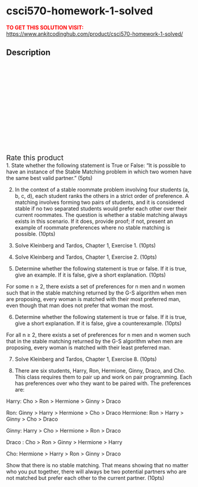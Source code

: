# csci570-homework-1-solved



**<span style='color:red'>TO GET THIS SOLUTION VISIT:</span>** https://www.ankitcodinghub.com/product/csci570-homework-1-solved/

<h2>Description</h2>



<div class="kk-star-ratings kksr-auto kksr-align-center kksr-valign-top" data-payload="{&quot;align&quot;:&quot;center&quot;,&quot;id&quot;:&quot;131266&quot;,&quot;slug&quot;:&quot;default&quot;,&quot;valign&quot;:&quot;top&quot;,&quot;ignore&quot;:&quot;&quot;,&quot;reference&quot;:&quot;auto&quot;,&quot;class&quot;:&quot;&quot;,&quot;count&quot;:&quot;0&quot;,&quot;legendonly&quot;:&quot;&quot;,&quot;readonly&quot;:&quot;&quot;,&quot;score&quot;:&quot;0&quot;,&quot;starsonly&quot;:&quot;&quot;,&quot;best&quot;:&quot;5&quot;,&quot;gap&quot;:&quot;4&quot;,&quot;greet&quot;:&quot;Rate this product&quot;,&quot;legend&quot;:&quot;0\/5 - (0 votes)&quot;,&quot;size&quot;:&quot;24&quot;,&quot;title&quot;:&quot;CSCI570 Homework 1 Solved&quot;,&quot;width&quot;:&quot;0&quot;,&quot;_legend&quot;:&quot;{score}\/{best} - ({count} {votes})&quot;,&quot;font_factor&quot;:&quot;1.25&quot;}">
            
<div class="kksr-stars">
    
<div class="kksr-stars-inactive">
            <div class="kksr-star" data-star="1" style="padding-right: 4px">
            

<div class="kksr-icon" style="width: 24px; height: 24px;"></div>
        </div>
            <div class="kksr-star" data-star="2" style="padding-right: 4px">
            

<div class="kksr-icon" style="width: 24px; height: 24px;"></div>
        </div>
            <div class="kksr-star" data-star="3" style="padding-right: 4px">
            

<div class="kksr-icon" style="width: 24px; height: 24px;"></div>
        </div>
            <div class="kksr-star" data-star="4" style="padding-right: 4px">
            

<div class="kksr-icon" style="width: 24px; height: 24px;"></div>
        </div>
            <div class="kksr-star" data-star="5" style="padding-right: 4px">
            

<div class="kksr-icon" style="width: 24px; height: 24px;"></div>
        </div>
    </div>
    
<div class="kksr-stars-active" style="width: 0px;">
            <div class="kksr-star" style="padding-right: 4px">
            

<div class="kksr-icon" style="width: 24px; height: 24px;"></div>
        </div>
            <div class="kksr-star" style="padding-right: 4px">
            

<div class="kksr-icon" style="width: 24px; height: 24px;"></div>
        </div>
            <div class="kksr-star" style="padding-right: 4px">
            

<div class="kksr-icon" style="width: 24px; height: 24px;"></div>
        </div>
            <div class="kksr-star" style="padding-right: 4px">
            

<div class="kksr-icon" style="width: 24px; height: 24px;"></div>
        </div>
            <div class="kksr-star" style="padding-right: 4px">
            

<div class="kksr-icon" style="width: 24px; height: 24px;"></div>
        </div>
    </div>
</div>
                

<div class="kksr-legend" style="font-size: 19.2px;">
            <span class="kksr-muted">Rate this product</span>
    </div>
    </div>
1. State whether the following statement is True or False: “It is possible to have an instance of the Stable Matching problem in which two women have the same best valid partner.” (5pts)

2. In the context of a stable roommate problem involving four students (a, b, c, d), each student ranks the others in a strict order of preference. A matching involves forming two pairs of students, and it is considered stable if no two separated students would prefer each other over their current roommates. The question is whether a stable matching always exists in this scenario. If it does, provide proof; if not, present an example of roommate preferences where no stable matching is possible. (10pts)

3. Solve Kleinberg and Tardos, Chapter 1, Exercise 1. (10pts)

4. Solve Kleinberg and Tardos, Chapter 1, Exercise 2. (10pts)

5. Determine whether the following statement is true or false. If it is true, give an example. If it is false, give a short explanation. (10pts)

For some n ≥ 2, there exists a set of preferences for n men and n women such that in the stable matching returned by the G-S algorithm when men are proposing, every woman is matched with their most preferred man, even though that man does not prefer that woman the most.

6. Determine whether the following statement is true or false. If it is true, give a short explanation. If it is false, give a counterexample. (10pts)

For all n ≥ 2, there exists a set of preferences for n men and n women such that in the stable matching returned by the G-S algorithm when men are proposing, every woman is matched with their least preferred man.

7. Solve Kleinberg and Tardos, Chapter 1, Exercise 8. (10pts)

8. There are six students, Harry, Ron, Hermione, Ginny, Draco, and Cho. This class requires them to pair up and work on pair programming. Each has preferences over who they want to be paired with. The preferences are:

Harry: Cho &gt; Ron &gt; Hermione &gt; Ginny &gt; Draco

Ron: Ginny &gt; Harry &gt; Hermione &gt; Cho &gt; Draco Hermione: Ron &gt; Harry &gt; Ginny &gt; Cho &gt; Draco

Ginny: Harry &gt; Cho &gt; Hermione &gt; Ron &gt; Draco

Draco : Cho &gt; Ron &gt; Ginny &gt; Hermione &gt; Harry

Cho: Hermione &gt; Harry &gt; Ron &gt; Ginny &gt; Draco

Show that there is no stable matching. That means showing that no matter who you put together, there will always be two potential partners who are not matched but prefer each other to the current partner. (10pts)
